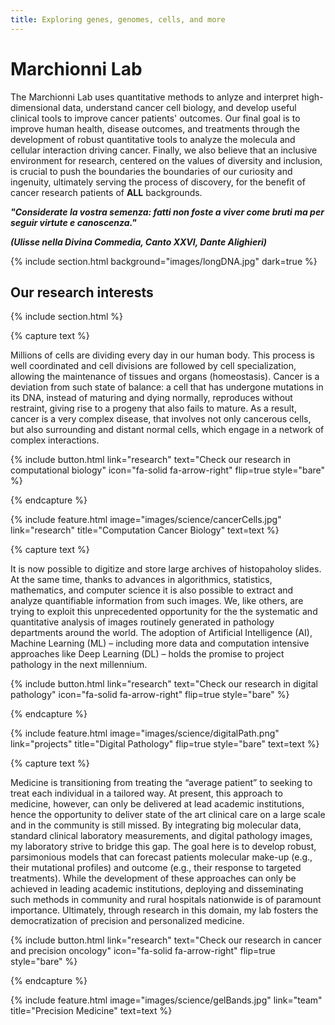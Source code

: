 ```yaml
---
title: Exploring genes, genomes, cells, and more
---
```


# Marchionni Lab

<!--- This is the content of the main page of the site --->

The Marchionni Lab uses quantitative methods to anlyze and interpret high-dimensional data,
understand cancer cell biology, and develop useful clinical tools to improve cancer patients' outcomes.
Our final goal is to improve human health, disease outcomes, and treatments through the development
of robust quantitative tools to analyze the molecula and cellular interaction driving cancer.
Finally, we also believe that an inclusive environment for research, centered on the values of 
diversity and inclusion, is crucial to push the boundaries the boundaries of our curiosity
and ingenuity, ultimately serving the process of discovery, 
for the benefit of cancer research patients of **ALL** backgrounds.

***"Considerate la vostra semenza: fatti non foste a viver come bruti ma per seguir virtute e canoscenza."***

***(Ulisse nella Divina Commedia, Canto XXVI, Dante Alighieri)***


{% include section.html background="images/longDNA.jpg" dark=true %}

## Our research interests

{% include section.html %}

{% capture text %}

Millions of cells are dividing every day in our human body. 
This process is well coordinated and cell divisions are followed by cell specialization,
allowing the maintenance of tissues and organs (homeostasis).
Cancer is a deviation from such state of balance: a cell that has undergone mutations in its DNA, 
instead of maturing and dying normally, reproduces without restraint, giving rise to a progeny that also fails to mature.
As a result, cancer is a very complex disease, that involves not only cancerous cells, 
but also surrounding and distant normal cells, which engage in a network of complex interactions. 

{%
  include button.html
  link="research"
  text="Check our research in computational biology"
  icon="fa-solid fa-arrow-right"
  flip=true
  style="bare"
%}

{% endcapture %}

{%
  include feature.html
  image="images/science/cancerCells.jpg"
  link="research"
  title="Computation Cancer Biology"
  text=text
%}

{% capture text %}

It is now possible to digitize and store large archives of histopaholoy slides.
At the same time, thanks to advances in algorithmics, statistics, mathematics, and computer science 
it is also possible to extract and analyze quantifiable information from such images. 
We, like others, are trying to exploit this unprecedented opportunity for 
the the systematic and quantitative analysis of images routinely generated in pathology departments around the world. 
The adoption of Artificial Intelligence (AI), Machine Learning (ML) 
– including more data and computation intensive approaches like Deep Learning (DL) – 
holds the promise to project pathology in the next millennium.

{%
  include button.html
  link="research"
  text="Check our research in digital pathology"
  icon="fa-solid fa-arrow-right"
  flip=true
  style="bare"
%}

{% endcapture %}

{%
  include feature.html
  image="images/science/digitalPath.png"
  link="projects"
  title="Digital Pathology"
  flip=true
  style="bare"
  text=text
%}

{% capture text %}

Medicine is transitioning from treating the “average patient” to seeking to treat each individual in a tailored way. At present, this approach to medicine, however, can only be delivered at lead academic institutions, hence the opportunity to deliver state of the art clinical care on a large scale and in the community is still missed. By integrating big molecular data, standard clinical laboratory measurements, and digital pathology images, my laboratory strive to bridge this gap. The goal here is to develop robust, parsimonious models that can forecast patients molecular make-up (e.g., their mutational profiles) and outcome (e.g., their response to targeted treatments). While the development of these approaches can only be achieved in leading academic institutions, deploying and disseminating such methods in community and rural hospitals nationwide is of paramount importance. Ultimately, through research in this domain, my lab fosters the democratization of precision and personalized medicine. 

{%
  include button.html
  link="research"
  text="Check our research in cancer and precision oncology"
  icon="fa-solid fa-arrow-right"
  flip=true
  style="bare"
%}

{% endcapture %}

{%
  include feature.html
  image="images/science/gelBands.jpg"
  link="team"
  title="Precision Medicine"
  text=text
%}

